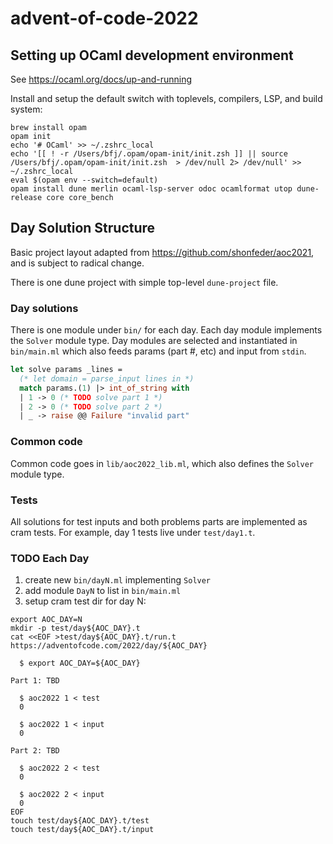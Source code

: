 # advent-of-code-2022

## Setting up OCaml development environment

See https://ocaml.org/docs/up-and-running

Install and setup the default switch with toplevels, compilers, LSP, and build
system:

```
brew install opam
opam init
echo '# OCaml' >> ~/.zshrc_local
echo '[[ ! -r /Users/bfj/.opam/opam-init/init.zsh ]] || source /Users/bfj/.opam/opam-init/init.zsh  > /dev/null 2> /dev/null' >> ~/.zshrc_local
eval $(opam env --switch=default)
opam install dune merlin ocaml-lsp-server odoc ocamlformat utop dune-release core core_bench
```

## Day Solution Structure

Basic project layout adapted from https://github.com/shonfeder/aoc2021,
and is subject to radical change.

There is one dune project with simple top-level `dune-project` file.

### Day solutions

There is one module under `bin/` for each day. Each day module implements the
`Solver` module type. Day modules are selected and instantiated in
`bin/main.ml` which also feeds params (part #, etc) and input from `stdin`.

```ocaml
let solve params _lines =
  (* let domain = parse_input lines in *)
  match params.(1) |> int_of_string with
  | 1 -> 0 (* TODO solve part 1 *)
  | 2 -> 0 (* TODO solve part 2 *)
  | _ -> raise @@ Failure "invalid part"
```

### Common code

Common code goes in `lib/aoc2022_lib.ml`, which also defines the `Solver`
module type.

### Tests

All solutions for test inputs and both problems parts are implemented as cram
tests. For example, day 1 tests live under `test/day1.t`.

### TODO Each Day

1. create new `bin/dayN.ml` implementing `Solver`
2. add module `DayN` to list in `bin/main.ml`
3. setup cram test dir for day N:

```shell
export AOC_DAY=N
mkdir -p test/day${AOC_DAY}.t
cat <<EOF >test/day${AOC_DAY}.t/run.t
https://adventofcode.com/2022/day/${AOC_DAY}

  $ export AOC_DAY=${AOC_DAY}

Part 1: TBD

  $ aoc2022 1 < test
  0

  $ aoc2022 1 < input
  0

Part 2: TBD

  $ aoc2022 2 < test
  0

  $ aoc2022 2 < input
  0
EOF
touch test/day${AOC_DAY}.t/test
touch test/day${AOC_DAY}.t/input
```